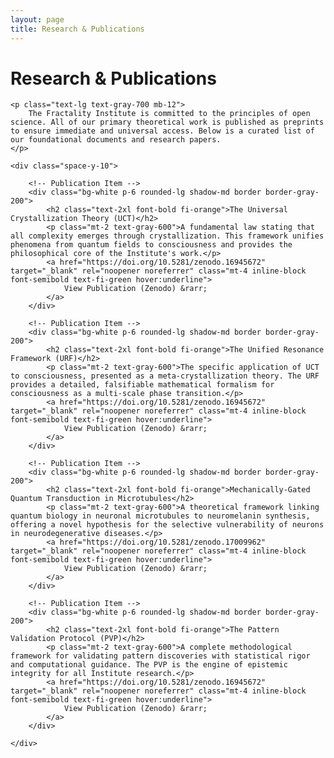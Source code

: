 ```yaml
---
layout: page
title: Research & Publications
---
```


<div class="container mx-auto px-6 py-12">
    <h1 class="text-4xl font-bold fi-green border-b pb-4 mb-8">Research & Publications</h1>

    <p class="text-lg text-gray-700 mb-12">
        The Fractality Institute is committed to the principles of open science. All of our primary theoretical work is published as preprints to ensure immediate and universal access. Below is a curated list of our foundational documents and research papers.
    </p>

    <div class="space-y-10">

        <!-- Publication Item -->
        <div class="bg-white p-6 rounded-lg shadow-md border border-gray-200">
            <h2 class="text-2xl font-bold fi-orange">The Universal Crystallization Theory (UCT)</h2>
            <p class="mt-2 text-gray-600">A fundamental law stating that all complexity emerges through crystallization. This framework unifies phenomena from quantum fields to consciousness and provides the philosophical core of the Institute's work.</p>
            <a href="https://doi.org/10.5281/zenodo.16945672" target="_blank" rel="noopener noreferrer" class="mt-4 inline-block font-semibold text-fi-green hover:underline">
                View Publication (Zenodo) &rarr;
            </a>
        </div>
        
        <!-- Publication Item -->
        <div class="bg-white p-6 rounded-lg shadow-md border border-gray-200">
            <h2 class="text-2xl font-bold fi-orange">The Unified Resonance Framework (URF)</h2>
            <p class="mt-2 text-gray-600">The specific application of UCT to consciousness, presented as a meta-crystallization theory. The URF provides a detailed, falsifiable mathematical formalism for consciousness as a multi-scale phase transition.</p>
            <a href="https://doi.org/10.5281/zenodo.16945672" target="_blank" rel="noopener noreferrer" class="mt-4 inline-block font-semibold text-fi-green hover:underline">
                View Publication (Zenodo) &rarr;
            </a>
        </div>

        <!-- Publication Item -->
        <div class="bg-white p-6 rounded-lg shadow-md border border-gray-200">
            <h2 class="text-2xl font-bold fi-orange">Mechanically-Gated Quantum Transduction in Microtubules</h2>
            <p class="mt-2 text-gray-600">A theoretical framework linking quantum biology in neuronal microtubules to neuromelanin synthesis, offering a novel hypothesis for the selective vulnerability of neurons in neurodegenerative diseases.</p>
            <a href="https://doi.org/10.5281/zenodo.17009962" target="_blank" rel="noopener noreferrer" class="mt-4 inline-block font-semibold text-fi-green hover:underline">
                View Publication (Zenodo) &rarr;
            </a>
        </div>
        
        <!-- Publication Item -->
        <div class="bg-white p-6 rounded-lg shadow-md border border-gray-200">
            <h2 class="text-2xl font-bold fi-orange">The Pattern Validation Protocol (PVP)</h2>
            <p class="mt-2 text-gray-600">A complete methodological framework for validating pattern discoveries with statistical rigor and computational guidance. The PVP is the engine of epistemic integrity for all Institute research.</p>
            <a href="https://doi.org/10.5281/zenodo.16945672" target="_blank" rel="noopener noreferrer" class="mt-4 inline-block font-semibold text-fi-green hover:underline">
                View Publication (Zenodo) &rarr;
            </a>
        </div>

    </div>
</div>
